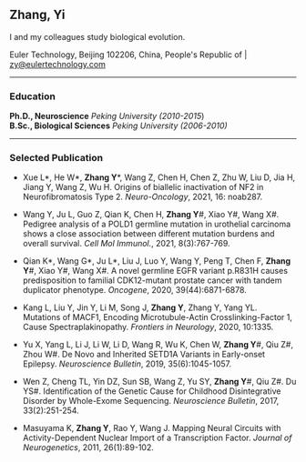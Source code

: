 ## Zhang, Yi

I and my colleagues study biological evolution.  

Euler Technology, Beijing 102206, China, People's Republic of | zy@eulertechnology.com

****

### Education

**Ph.D., Neuroscience**   *Peking University  (2010-2015*)    
**B.Sc., Biological Sciences**  *Peking University  (2006-2010)*    

****

### Selected Publication

- Xue L\*, He W\*, **Zhang Y**\*, Wang Z, Chen H, Chen Z, Zhu W, Liu D, Jia H, Jiang Y, Wang Z, Wu H. Origins of biallelic inactivation of NF2 in Neurofibromatosis Type 2. *Neuro-Oncology*, 2021, 16: noab287.  
 
- Wang Y, Ju L, Guo Z, Qian K, Chen H, **Zhang Y**\#, Xiao Y\#, Wang X\#. Pedigree analysis of a POLD1 germline mutation in urothelial carcinoma shows a close association between different mutation burdens and overall survival. *Cell Mol Immunol.*, 2021, 8(3):767-769.   

- Qian K\*, Wang G\*, Ju L\*, Liu J, Luo Y, Wang Y, Peng T, Chen F, **Zhang Y**\#, Xiao Y\#, Wang X\#. A novel germline EGFR variant p.R831H causes predisposition to familial CDK12-mutant prostate cancer with tandem duplicator phenotype. *Oncogene*, 2020, 39(44):6871-6878.   

- Kang L, Liu Y, Jin Y, Li M, Song J, **Zhang Y**, Zhang Y, Yang YL. Mutations of MACF1, Encoding Microtubule-Actin Crosslinking-Factor 1, Cause Spectraplakinopathy. *Frontiers in Neurology*, 2020, 10:1335. 

- Yu X, Yang L, Li J, Li W, Li D, Wang R, Wu K, Chen W, **Zhang Y**\#, Qiu Z\#, Zhou W\#. De Novo and Inherited SETD1A Variants in Early-onset Epilepsy. *Neuroscience Bulletin*, 2019, 35(6):1045-1057.  

- Wen Z, Cheng TL, Yin DZ, Sun SB, Wang Z, Yu SY, **Zhang Y**\#, Qiu Z\#. Du YS\#. Identification of the Genetic Cause for Childhood Disintegrative Disorder by Whole-Exome Sequencing. *Neuroscience Bulletin*, 2017, 33(2):251-254.  

- Masuyama K, **Zhang Y**, Rao Y, Wang J. Mapping Neural Circuits with Activity-Dependent Nuclear Import of a Transcription Factor. *Journal of Neurogenetics*, 2011, 26(1):89-102.   




